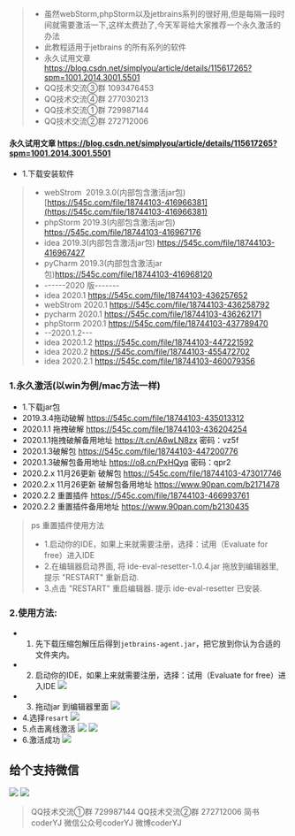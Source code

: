 >- 虽然webStorm,phpStorm以及jetbrains系列的很好用,但是每隔一段时间就需要激活一下,这样太费劲了,今天军哥给大家推荐一个永久激活的办法
>- 此教程适用于jetbrains 的所有系列的软件
>- 永久试用文章 https://blog.csdn.net/simplyou/article/details/115617265?spm=1001.2014.3001.5501
>- QQ技术交流③群 1093476453
>- QQ技术交流④群 277030213
>- QQ技术交流①群 729987144
>- QQ技术交流②群 272712006

#### 永久试用文章 https://blog.csdn.net/simplyou/article/details/115617265?spm=1001.2014.3001.5501

- 1.下载安装软件
>- webStrom  2019.3.0(内部包含激活jar包) [https://545c.com/file/18744103-416966381](https://545c.com/file/18744103-416966381)
>- phpStorm 2019.3(内部包含激活jar包) https://545c.com/file/18744103-416967176
>- idea 2019.3(内部包含激活jar包) https://545c.com/file/18744103-416967427
>- pyCharm 2019.3(内部包含激活jar包)https://545c.com/file/18744103-416968120
>- ------2020 版-------
>- idea 2020.1 https://545c.com/file/18744103-436257652
>- webStrom 2020.1 https://545c.com/file/18744103-436258792
>- pycharm 2020.1 https://545c.com/file/18744103-436262171
>- phpStorm 2020.1 https://545c.com/file/18744103-437789470
>- --2020.1.2---
>- idea 2020.1.2 https://545c.com/file/18744103-447221592
>- idea 2020.2 https://545c.com/file/18744103-455472702
>- idea 2020.2.1 https://545c.com/file/18744103-460079356
### 1.永久激活(以win为例/mac方法一样)
- 1.下载jar包
- 2019.3.4拖动破解 https://545c.com/file/18744103-435013312
- 2020.1.1 拖拽破解 https://545c.com/file/18744103-436204254
- 2020.1.1拖拽破解备用地址 https://t.cn/A6wLN8zx 密码：vz5f
- 2020.1.3破解包 https://545c.com/file/18744103-447200776
- 2020.1.3破解包备用地址 https://o8.cn/PxHQyq 密码：qpr2
- 2020.2.x 11月26更新 破解包 https://545c.com/file/18744103-473017746
- 2020.2.x 11月26更新 破解包备用地址 https://www.90pan.com/b2171478
- 2020.2.2 重置插件 https://545c.com/file/18744103-466993761
- 2020.2.2 重置插件备用地址 https://www.90pan.com/b2130435
>ps 重置插件使用方法
>- 1.启动你的IDE，如果上来就需要注册，选择：试用（Evaluate for free）进入IDE
>- 2.在编辑器启动界面, 将 ide-eval-resetter-1.0.4.jar 拖放到编辑器里, 提示 "RESTART" 重新启动.
>- 3.点击 "RESTART" 重启编辑器. 提示 ide-eval-resetter 已安装.

### 2.使用方法:
- 1. 先下载压缩包解压后得到`jetbrains-agent.jar`，把它放到你认为合适的文件夹内。
- 2. 启动你的IDE，如果上来就需要注册，选择：试用（Evaluate for free）进入IDE
![](https://upload-images.jianshu.io/upload_images/1433350-602066df9a219afd.png?imageMogr2/auto-orient/strip%7CimageView2/2/w/1240)
- 3. 拖动jar 到编辑器里面
![](https://upload-images.jianshu.io/upload_images/1433350-53292294b1fe5fec.png?imageMogr2/auto-orient/strip%7CimageView2/2/w/1240)
- 4.选择`resart`
![](https://upload-images.jianshu.io/upload_images/1433350-638f39e07362aa18.png?imageMogr2/auto-orient/strip%7CimageView2/2/w/1240)
- 5.点击离线激活
![](https://upload-images.jianshu.io/upload_images/1433350-7731ab176c68bc49.png?imageMogr2/auto-orient/strip%7CimageView2/2/w/1240)
![](https://upload-images.jianshu.io/upload_images/1433350-2418e85d04c57943.png?imageMogr2/auto-orient/strip%7CimageView2/2/w/1240)
- 6.激活成功
![](https://upload-images.jianshu.io/upload_images/1433350-4ca712599d9d966e.png?imageMogr2/auto-orient/strip%7CimageView2/2/w/1240)

## 给个支持微信
![](https://upload-images.jianshu.io/upload_images/1433350-6471dd703849e978.jpg?imageMogr2/auto-orient/strip%7CimageView2/2/w/1240)
![](https://upload-images.jianshu.io/upload_images/1433350-06a46a9aa8105795.jpg?imageMogr2/auto-orient/strip%7CimageView2/2/w/1240)

> QQ技术交流①群 729987144
> QQ技术交流②群 272712006
> 简书coderYJ
> 微信公众号coderYJ
> 微博coderYJ

